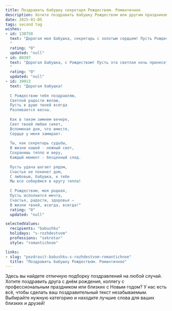 ```yaml
---
title: Поздравить бабушку секретаря Рождеством. Романтичное
description: Хотите поздравить бабушку Рождеством или другим праздником? Наш ИИ создаст незабываемое поздравление, а вы обязательно выделитесь среди других.  
date: 2025-01-05
tags: second tag
wishes:
- id: 130750
  text: "Дорогая моя Бабушка, секретарь с золотым сердцем! Пусть Рождество наполнит твой дом теплом и светом, как нежные лучи утреннего солнца. Пусть в этот волшебный праздник исполнятся все твои самые заветные желания, а сердце согреется любовью и радостью.  Пусть ангел-хранитель оберегает тебя, а каждый день будет наполнен счастьем и спокойствием. С Рождеством Христовым!
  "
  rating: "0"
  updated: "null"
- id: 80397
  text: "Дорогая Бабушка, с Рождеством! Пусть эта светлая ночь принесет Вам чудо, тепло домашнего очага и уютные мгновения, наполненные любовью и счастьем. Пусть  Ваш секретарский опыт, полный智慧 и щедрости, всегда приносит радость и успех.
  "
  rating: "0"
  updated: "null"
- id: 39913
  text: "Дорогая бабушка!
  
  С Рождеством тебя поздравляю,
  Светлой радости желаю,
  Пусть в душе твоей всегда
  Разливается весна.
  
  Как в тихом зимнем вечере,
  Свет твоей любви сияет,
  Вспоминая дни, что вместе,
  Сердце у меня замирает.
  
  Ты, как секретарь судьбы,
  В жизни нашей - нежный свет,
  Сохранишь тепло и веру,
  Каждый момент - бесценный след.
  
  Пусть удача шагает рядом,
  Счастье не покинет дом,
  С любовью, бабушка, к тебе
  Мы все соберёмся в кругу тепла!
  
  С Рождеством, моя родная,
  Пусть исполнится мечта,
  Счастья, радости, здоровья —
  В жизни твоей, всегда, всегда!"
  rating: "0"
  updated: "null"

selectedValues:
  recipients: "babushku"
  holidays: "s-rozhdestvom"
  professions: "sekretar"
  style: "romantichnoe"

links:
- slug: "pozdravit-babushku-s-rozhdestvom-romantichnoe"
  title: "Поздравить бабушку Рождеством. Романтичное"
---
```


Здесь вы найдете отличную подборку поздравлений на любой случай.
Хотите поздравить друга с днём рождения, коллегу с профессиональным праздником или близких с Новым годом? У нас есть всё, чтобы сделать ваш поздравительный текст незабываемым. Выбирайте нужную категорию и находите лучшие слова для ваших близких и друзей!

